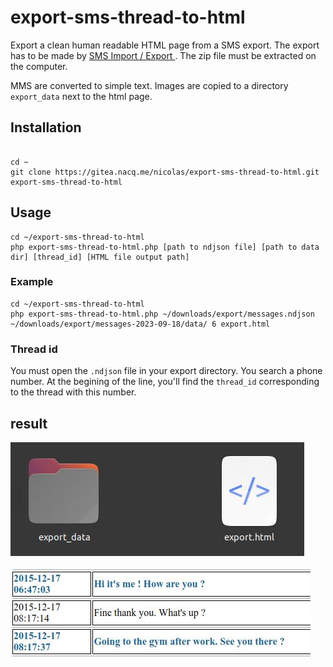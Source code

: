 # export-sms-thread-to-html

Export a clean human readable HTML page from a SMS export. The export has to be made by [SMS Import / Export ](https://github.com/tmo1/sms-ie). The zip file must be extracted on the computer.

MMS are converted to simple text. Images are copied to a directory `export_data` next to the html page.

## Installation 

```shell

cd ~
git clone https://gitea.nacq.me/nicolas/export-sms-thread-to-html.git
export-sms-thread-to-html

```

## Usage

```shell
cd ~/export-sms-thread-to-html
php export-sms-thread-to-html.php [path to ndjson file] [path to data dir] [thread_id] [HTML file output path]
```

### Example
```shell
cd ~/export-sms-thread-to-html
php export-sms-thread-to-html.php ~/downloads/export/messages.ndjson ~/downloads/export/messages-2023-09-18/data/ 6 export.html
```

### Thread id

You must open the `.ndjson` file in your export directory. You search a phone number. At the begining of the line, you'll find the `thread_id` corresponding to the thread with this number.

## result

![Capture 1](capture_1.jpg)

![Capture 2](capture_2.jpg)